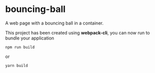 # bouncing-ball
A web page with a bouncing ball in a container.

This project has been created using **webpack-cli**, you can now run to bundle your application

```
npm run build
```

or

```
yarn build
```
